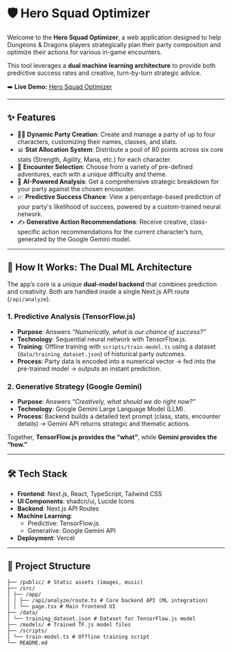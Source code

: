 # 🛡️ Hero Squad Optimizer

Welcome to the **Hero Squad Optimizer**, a web application designed to help Dungeons & Dragons players strategically plan their party composition and optimize their actions for various in-game encounters.  

This tool leverages a **dual machine learning architecture** to provide both predictive success rates and creative, turn-by-turn strategic advice.  

➡️ **Live Demo:** [Hero Squad Optimizer](https://v0-hero-squad-optimizer.vercel.app/)

---

## ✨ Features

- 🧙‍♂️ **Dynamic Party Creation**: Create and manage a party of up to four characters, customizing their names, classes, and stats.  
- 📊 **Stat Allocation System**: Distribute a pool of 80 points across six core stats (Strength, Agility, Mana, etc.) for each character.  
- 🐉 **Encounter Selection**: Choose from a variety of pre-defined adventures, each with a unique difficulty and theme.  
- 🤖 **AI-Powered Analysis**: Get a comprehensive strategic breakdown for your party against the chosen encounter.  
- 📈 **Predictive Success Chance**: View a percentage-based prediction of your party's likelihood of success, powered by a custom-trained neural network.  
- ✍️ **Generative Action Recommendations**: Receive creative, class-specific action recommendations for the current character’s turn, generated by the Google Gemini model.  

---

## 🧠 How It Works: The Dual ML Architecture

The app’s core is a unique **dual-model backend** that combines prediction and creativity. Both are handled inside a single Next.js API route (`/api/analyze`).

### 1. Predictive Analysis (TensorFlow.js)
- **Purpose**: Answers *“Numerically, what is our chance of success?”*  
- **Technology**: Sequential neural network with TensorFlow.js.  
- **Training**: Offline training with `scripts/train-model.ts` using a dataset (`data/training_dataset.json`) of historical party outcomes.  
- **Process**: Party data is encoded into a numerical vector → fed into the pre-trained model → outputs an instant prediction.

### 2. Generative Strategy (Google Gemini)
- **Purpose**: Answers *“Creatively, what should we do right now?”*  
- **Technology**: Google Gemini Large Language Model (LLM).  
- **Process**: Backend builds a detailed text prompt (class, stats, encounter details) → Gemini API returns strategic and thematic actions.  

Together, **TensorFlow.js provides the “what”**, while **Gemini provides the “how.”**

---

## 🛠️ Tech Stack

- **Frontend**: Next.js, React, TypeScript, Tailwind CSS  
- **UI Components**: shadcn/ui, Lucide Icons  
- **Backend**: Next.js API Routes  
- **Machine Learning**:  
  - Predictive: TensorFlow.js  
  - Generative: Google Gemini API  
- **Deployment**: Vercel  

---

## 📂 Project Structure

~~~~~
├── /public/ # Static assets (images, music)
├── /src/
│ ├── /app/
│ │ ├── /api/analyze/route.ts # Core backend API (ML integration)
│ │ └── page.tsx # Main frontend UI
├── /data/
│ └── training_dataset.json # Dataset for TensorFlow.js model
├── /models/ # Trained TF.js model files
├── /scripts/
│ └── train-model.ts # Offline training script
└── README.md

